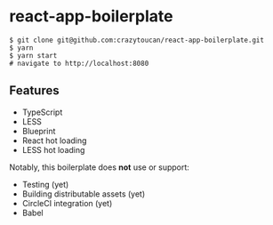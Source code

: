 # react-app-boilerplate

```
$ git clone git@github.com:crazytoucan/react-app-boilerplate.git
$ yarn
$ yarn start
# navigate to http://localhost:8080
```

## Features

- TypeScript
- LESS
- Blueprint
- React hot loading
- LESS hot loading

Notably, this boilerplate does **not** use or support:

- Testing (yet)
- Building distributable assets (yet)
- CircleCI integration (yet)
- Babel
